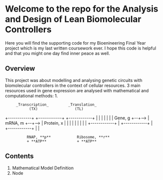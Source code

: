 # Welcome to the repo for the Analysis and Design of Lean Biomolecular Controllers
Here you will find the supporting code for my Bioenineering Final Year project which is my last written coursework ever. I hope this code is helpful and that you might one day find inner peace as well.

## Overview
This project was about modelling and analysing genetic circuits with biomolecular controllers in the context of cellular resources. 3 main resources used in gene expression are analysed with mathematical and computational methods:
1. 

         _Transcription_         _Translation_
               (TX)                 (TL)
+------------+       +------------+       +------------+
|            |       |            |       |            |
|  Gene, g   +--+--> |   mRNA, m  +--+--> | Protein, x |
|            |  |    |            |  |    |            |
+------------+  |    +------------+  |    +------------+
                |                    |

              RNAP, **p**            Ribosome, **r**
              + **ATP**              + **ATP**

## Contents
1. Mathematical Model Definition
2. Node 
